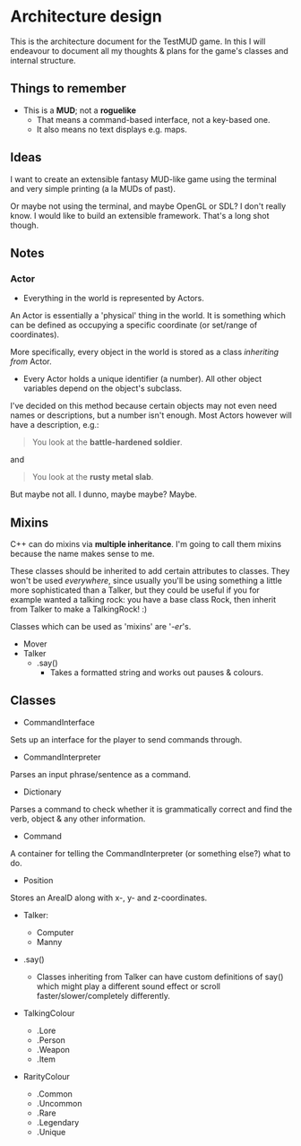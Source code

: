 Architecture design
===================

This is the architecture document for the TestMUD game. In this I will
endeavour to document all my thoughts & plans for the game's classes and
internal structure.


Things to remember
------------------

  * This is a **MUD**; not a **roguelike**
      * That means a command-based interface, not a key-based one.
      * It also means no text displays e.g. maps.


Ideas
-----

I want to create an extensible fantasy MUD-like game using the terminal
and very simple printing (a la MUDs of past).

Or maybe not using the terminal, and maybe OpenGL or SDL? I don't really
know. I would like to build an extensible framework. That's a long shot
though.


Notes
-----

### Actor

  * Everything in the world is represented by Actors.

An Actor is essentially a 'physical' thing in the world. It is something
which can be defined as occupying a specific coordinate (or set/range of
coordinates).

More specifically, every object in the world is stored as a class
*inheriting from* Actor.

  * Every Actor holds a unique identifier (a number). All other
    object variables depend on the object's subclass.

I've decided on this method because certain objects may not even need
names or descriptions, but a number isn't enough.  Most Actors however
will have a description, e.g.:

  > You look at the **battle-hardened soldier**.

and

  > You look at the **rusty metal slab**.

But maybe not all. I dunno, maybe maybe? Maybe.


Mixins
------

C++ can do mixins via **multiple inheritance**. I'm going to call them
mixins because the name makes sense to me.

These classes should be inherited to add certain attributes to classes.
They won't be used *everywhere*, since usually you'll be using something
a little more sophisticated than a Talker, but they could be useful if
you for example wanted a talking rock: you have a base class Rock, then
inherit from Talker to make a TalkingRock! :)

Classes which can be used as 'mixins' are '*-er*'s.

  * Mover
  * Talker
    * .say()
      * Takes a formatted string and works out pauses & colours.


Classes
-------

  * CommandInterface

Sets up an interface for the player to send commands through.

  * CommandInterpreter

Parses an input phrase/sentence as a command.

  * Dictionary

Parses a command to check whether it is grammatically correct and
find the verb, object & any other information.

  * Command

A container for telling the CommandInterpreter (or something else?) what
to do.

  * Position

Stores an AreaID along with x-, y- and z-coordinates.

  * Talker:
      * Computer
      * Manny

  * .say()
    * Classes inheriting from Talker can have custom definitions of
      say() which might play a different sound effect or scroll
      faster/slower/completely differently.

  * TalkingColour
    * .Lore
    * .Person
    * .Weapon
    * .Item

  * RarityColour
    * .Common
    * .Uncommon
    * .Rare
    * .Legendary
    * .Unique
